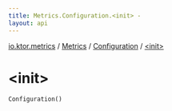 ```yaml
---
title: Metrics.Configuration.<init> - 
layout: api
---
```


<div class='api-docs-breadcrumbs'><a href="../../index.html">io.ktor.metrics</a> / <a href="../index.html">Metrics</a> / <a href="index.html">Configuration</a> / <a href="./-init-.html">&lt;init&gt;</a></div>

# &lt;init&gt;

<div class="signature"><code><span class="identifier">Configuration</span><span class="symbol">(</span><span class="symbol">)</span></code></div>
